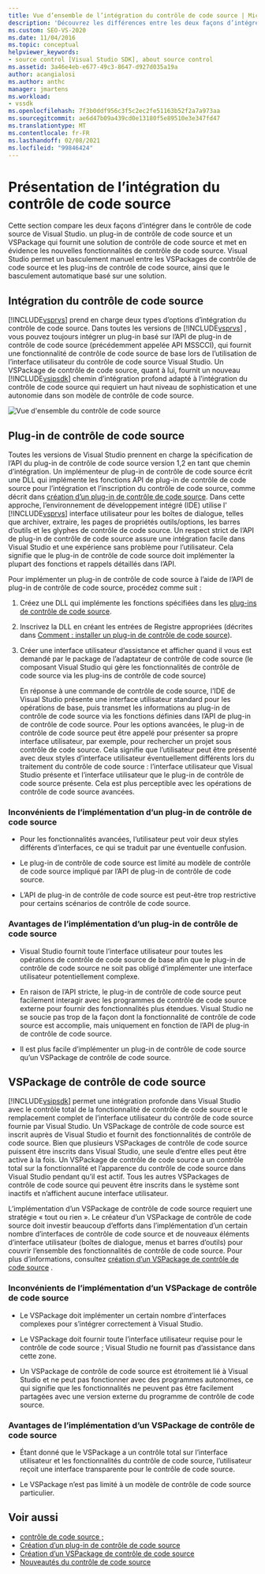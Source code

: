 ```yaml
---
title: Vue d’ensemble de l’intégration du contrôle de code source | Microsoft Docs
description: 'Découvrez les différences entre les deux façons d’intégrer le contrôle de code source dans Visual Studio : un plug-in de contrôle de code source et un VSPackage.'
ms.custom: SEO-VS-2020
ms.date: 11/04/2016
ms.topic: conceptual
helpviewer_keywords:
- source control [Visual Studio SDK], about source control
ms.assetid: 3a46e4eb-e677-49c3-8647-d927d035a19a
author: acangialosi
ms.author: anthc
manager: jmartens
ms.workload:
- vssdk
ms.openlocfilehash: 7f3b0ddf956c3f5c2ec2fe51163b52f2a7a973aa
ms.sourcegitcommit: ae6d47b09a439cd0e13180f5e89510e3e347fd47
ms.translationtype: MT
ms.contentlocale: fr-FR
ms.lasthandoff: 02/08/2021
ms.locfileid: "99846424"
---
```

# <a name="source-control-integration-overview"></a>Présentation de l’intégration du contrôle de code source
Cette section compare les deux façons d’intégrer dans le contrôle de code source de Visual Studio. un plug-in de contrôle de code source et un VSPackage qui fournit une solution de contrôle de code source et met en évidence les nouvelles fonctionnalités de contrôle de code source. Visual Studio permet un basculement manuel entre les VSPackages de contrôle de code source et les plug-ins de contrôle de code source, ainsi que le basculement automatique basé sur une solution.

## <a name="source-control-integration"></a>Intégration du contrôle de code source
 [!INCLUDE[vsprvs](../../code-quality/includes/vsprvs_md.md)] prend en charge deux types d’options d’intégration du contrôle de code source. Dans toutes les versions de [!INCLUDE[vsprvs](../../code-quality/includes/vsprvs_md.md)] , vous pouvez toujours intégrer un plug-in basé sur l’API de plug-in de contrôle de code source (précédemment appelée API MSSCCI), qui fournit une fonctionnalité de contrôle de code source de base lors de l’utilisation de l’interface utilisateur du contrôle de code source Visual Studio. Un VSPackage de contrôle de code source, quant à lui, fournit un nouveau [!INCLUDE[vsipsdk](../../extensibility/includes/vsipsdk_md.md)] chemin d’intégration profond adapté à l’intégration du contrôle de code source qui requiert un haut niveau de sophistication et une autonomie dans son modèle de contrôle de code source.

 ![Vue d'ensemble du contrôle de code source](../../extensibility/internals/media/sourcectnrloverview.gif "SourceCtnrlOverview")

## <a name="source-control-plug-in"></a>Plug-in de contrôle de code source
 Toutes les versions de Visual Studio prennent en charge la spécification de l’API du plug-in de contrôle de code source version 1,2 en tant que chemin d’intégration. Un implémenteur de plug-in de contrôle de code source écrit une DLL qui implémente les fonctions API de plug-in de contrôle de code source pour l’intégration et l’inscription du contrôle de code source, comme décrit dans [création d’un plug-in de contrôle de code source](../../extensibility/internals/creating-a-source-control-plug-in.md). Dans cette approche, l’environnement de développement intégré (IDE) utilise l' [!INCLUDE[vsprvs](../../code-quality/includes/vsprvs_md.md)] interface utilisateur pour les boîtes de dialogue, telles que archiver, extraire, les pages de propriétés outils/options, les barres d’outils et les glyphes de contrôle de code source. Un respect strict de l’API de plug-in de contrôle de code source assure une intégration facile dans Visual Studio et une expérience sans problème pour l’utilisateur. Cela signifie que le plug-in de contrôle de code source doit implémenter la plupart des fonctions et rappels détaillés dans l’API.

 Pour implémenter un plug-in de contrôle de code source à l’aide de l’API de plug-in de contrôle de code source, procédez comme suit :

1. Créez une DLL qui implémente les fonctions spécifiées dans les [plug-ins de contrôle de code source](../../extensibility/source-control-plug-ins.md).

2. Inscrivez la DLL en créant les entrées de Registre appropriées (décrites dans [Comment : installer un plug-in de contrôle de code source](../../extensibility/internals/how-to-install-a-source-control-plug-in.md)).

3. Créer une interface utilisateur d’assistance et afficher quand il vous est demandé par le package de l’adaptateur de contrôle de code source (le composant Visual Studio qui gère les fonctionnalités de contrôle de code source via les plug-ins de contrôle de code source)

   En réponse à une commande de contrôle de code source, l’IDE de Visual Studio présente une interface utilisateur standard pour les opérations de base, puis transmet les informations au plug-in de contrôle de code source via les fonctions définies dans l’API de plug-in de contrôle de code source. Pour les options avancées, le plug-in de contrôle de code source peut être appelé pour présenter sa propre interface utilisateur, par exemple, pour rechercher un projet sous contrôle de code source. Cela signifie que l’utilisateur peut être présenté avec deux styles d’interface utilisateur éventuellement différents lors du traitement du contrôle de code source : l’interface utilisateur que Visual Studio présente et l’interface utilisateur que le plug-in de contrôle de code source présente. Cela est plus perceptible avec les opérations de contrôle de code source avancées.

### <a name="drawbacks-to-implementing-a-source-control-plug-in"></a>Inconvénients de l’implémentation d’un plug-in de contrôle de code source

- Pour les fonctionnalités avancées, l’utilisateur peut voir deux styles différents d’interfaces, ce qui se traduit par une éventuelle confusion.

- Le plug-in de contrôle de code source est limité au modèle de contrôle de code source impliqué par l’API de plug-in de contrôle de code source.

- L’API de plug-in de contrôle de code source est peut-être trop restrictive pour certains scénarios de contrôle de code source.

### <a name="advantages-to-implementing-a-source-control-plug-in"></a>Avantages de l’implémentation d’un plug-in de contrôle de code source

- Visual Studio fournit toute l’interface utilisateur pour toutes les opérations de contrôle de code source de base afin que le plug-in de contrôle de code source ne soit pas obligé d’implémenter une interface utilisateur potentiellement complexe.

- En raison de l’API stricte, le plug-in de contrôle de code source peut facilement interagir avec les programmes de contrôle de code source externe pour fournir des fonctionnalités plus étendues. Visual Studio ne se soucie pas trop de la façon dont la fonctionnalité de contrôle de code source est accomplie, mais uniquement en fonction de l’API de plug-in de contrôle de code source.

- Il est plus facile d’implémenter un plug-in de contrôle de code source qu’un VSPackage de contrôle de code source.

## <a name="source-control-vspackage"></a>VSPackage de contrôle de code source
 [!INCLUDE[vsipsdk](../../extensibility/includes/vsipsdk_md.md)] permet une intégration profonde dans Visual Studio avec le contrôle total de la fonctionnalité de contrôle de code source et le remplacement complet de l’interface utilisateur du contrôle de code source fournie par Visual Studio. Un VSPackage de contrôle de code source est inscrit auprès de Visual Studio et fournit des fonctionnalités de contrôle de code source. Bien que plusieurs VSPackages de contrôle de code source puissent être inscrits dans Visual Studio, une seule d’entre elles peut être active à la fois. Un VSPackage de contrôle de code source a un contrôle total sur la fonctionnalité et l’apparence du contrôle de code source dans Visual Studio pendant qu’il est actif. Tous les autres VSPackages de contrôle de code source qui peuvent être inscrits dans le système sont inactifs et n’affichent aucune interface utilisateur.

 L’implémentation d’un VSPackage de contrôle de code source requiert une stratégie « tout ou rien ». Le créateur d’un VSPackage de contrôle de code source doit investir beaucoup d’efforts dans l’implémentation d’un certain nombre d’interfaces de contrôle de code source et de nouveaux éléments d’interface utilisateur (boîtes de dialogue, menus et barres d’outils) pour couvrir l’ensemble des fonctionnalités de contrôle de code source. Pour plus d’informations, consultez [création d’un VSPackage de contrôle de code source](../../extensibility/internals/creating-a-source-control-vspackage.md) .

### <a name="drawbacks-to-implementing-a-source-control-vspackage"></a>Inconvénients de l’implémentation d’un VSPackage de contrôle de code source

- Le VSPackage doit implémenter un certain nombre d’interfaces complexes pour s’intégrer correctement à Visual Studio.

- Le VSPackage doit fournir toute l’interface utilisateur requise pour le contrôle de code source ; Visual Studio ne fournit pas d’assistance dans cette zone.

- Un VSPackage de contrôle de code source est étroitement lié à Visual Studio et ne peut pas fonctionner avec des programmes autonomes, ce qui signifie que les fonctionnalités ne peuvent pas être facilement partagées avec une version externe du programme de contrôle de code source.

### <a name="advantages-to-implementing-a-source-control-vspackage"></a>Avantages de l’implémentation d’un VSPackage de contrôle de code source

- Étant donné que le VSPackage a un contrôle total sur l’interface utilisateur et les fonctionnalités du contrôle de code source, l’utilisateur reçoit une interface transparente pour le contrôle de code source.

- Le VSPackage n’est pas limité à un modèle de contrôle de code source particulier.

## <a name="see-also"></a>Voir aussi
- [contrôle de code source ;](../../extensibility/internals/source-control.md)
- [Création d’un plug-in de contrôle de code source](../../extensibility/internals/creating-a-source-control-plug-in.md)
- [Création d’un VSPackage de contrôle de code source](../../extensibility/internals/creating-a-source-control-vspackage.md)
- [Nouveautés du contrôle de code source](../../extensibility/internals/what-s-new-in-source-control.md)
